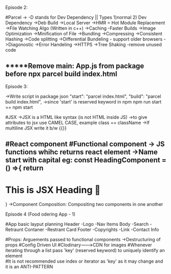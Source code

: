 Episode 2:

#Parcel
-> -D stands for Dev Dependency || Types 1)normal 2) Dev Dependency
->Deb Build
->Local Server
->HMR = Hot Module Replacement
->File Watching Algo (Written in c++)
->Caching -Faster Builds
->Image Optimization
->Minification of File
->Bundling
->Compressing
->Consistent Hashing
->Code splitting
->Differential Bundeling - support older browsers
->Diagonostic
->Error Handeling
->HTTPS
->Tree Shaking -remove unused code

*****Remove main: App.js from package before npx parcel build index.html
-----------
Episode 3:

->Write script in package json
    "start": "parcel index.html",
    "build": "parcel build index.html",
->since 'start' is reserved keyword in npm npm run start == npm start 

#JSX
->JSX is a HTML like syntax (is not HTML inside JS)
->to give attributes to jsx use CAMEL CASE, example class == className
->If multiline JSX write it b/w {{}}

#React component
#Functional component 
-> JS functions whihc returns react element
->Name start with capital eg: 
const HeadingComponent = () =>{
    return <h1 id='heading' className="heading">This is JSX Heading 🚀</h1>
}
->Component Composition: Compositing two components in one another
-----
Episode 4 (Food odering App - 1)

#App basic layput planning
Header
  -Logo
  -Nav Items
Body
  -Search
  -Retraunt Contaner
    -Restrant Card
Footer
  -Copyrights
  -Link
  -Contact Info

#Props: Arguements passed to functional components
->Destructuring of props
#Config Driven UI
#Clodinary--->CDN for images
#Whenever iterating through a list pass 'key' (reserved keyword) to uniquely identify an element  
#It is not recommended use index or iterator as 'key' as it may change and it is an ANTI-PATTERN 



